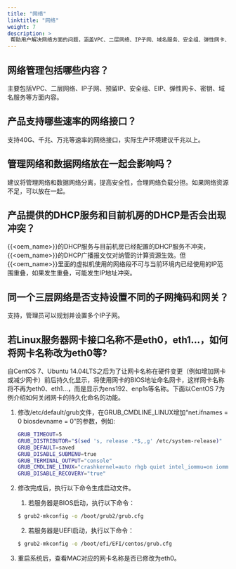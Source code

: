 ```yaml
---
title: "网络"
linktitle: "网络"
weight: 7
description: >
 帮助用户解决网络方面的问题，涵盖VPC、二层网络、IP子网、域名服务、安全组、弹性网卡、EIP、负载均衡内容。
---
```




## 网络管理包括哪些内容？

主要包括VPC、二层网络、IP子网、预留IP、安全组、EIP、弹性网卡、密钥、域名服务等方面内容。

## 产品支持哪些速率的网络接口？

支持40G、千兆、万兆等速率的网络接口，实际生产环境建议千兆以上。

## 管理网络和数据网络放在一起会影响吗？

建议将管理网络和数据网络分离，提高安全性，合理网络负载分担。如果网络资源不足，可以放在一起。

## 产品提供的DHCP服务和目前机房的DHCP是否会出现冲突？

{{<oem_name>}}的DHCP服务与目前机房已经配置的DHCP服务不冲突，{{<oem_name>}}的DHCP广播报文仅对纳管的计算资源生效。但{{<oem_name>}}里面的虚拟机使用的网络段不可与当前环境内已经使用的IP范围重叠，如果发生重叠，可能发生IP地址冲突。

## 同一个三层网络是否支持设置不同的子网掩码和网关？

支持，管理员可以规划并设置多个IP子网。

## 若Linux服务器网卡接口名称不是eth0，eth1…，如何将网卡名称改为eth0等?

自CentOS 7、Ubuntu 14.04LTS之后为了让网卡名称在硬件变更（例如增加网卡或减少网卡）前后持久化显示，将使用网卡的BIOS地址命名网卡，这样网卡名称将不再为eth0、eth1…，而是显示为ens192、enp1s等名称。下面以CentOS 7为例介绍如何关闭网卡的持久化命名的功能。

1. 修改/etc/default/grub文件，在GRUB_CMDLINE_LINUX增加“net.ifnames = 0 biosdevname = 0”的参数，例如:

    ```bash
    GRUB_TIMEOUT=5
    GRUB_DISTRIBUTOR="$(sed 's, release .*$,,g' /etc/system-release)"
    GRUB_DEFAULT=saved
    GRUB_DISABLE_SUBMENU=true
    GRUB_TERMINAL_OUTPUT="console"
    GRUB_CMDLINE_LINUX="crashkernel=auto rhgb quiet intel_iommu=on iommu=pt vfio_iommu_type1.allow_unsafe_interrupts=1 rdblacklist=nouveau nouveau.modeset=0 net.ifnames=0 biosdevname=0"
    GRUB_DISABLE_RECOVERY="true"
    ```

2. 修改完成后，执行以下命令生成启动文件。

    1. 若服务器是BIOS启动，执行以下命令：

    ```bash
    $ grub2-mkconfig -o /boot/grub2/grub.cfg
    ```

    2. 若服务器是UEFI启动，执行以下命令：

    ```bash
    $ grub2-mkconfig -o /boot/efi/EFI/centos/grub.cfg
    ```

3. 重启系统后，查看MAC对应的网卡名称是否已修改为eth0。
